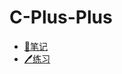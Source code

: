 # C-Plus-Plus

- [:notebook_with_decorative_cover:笔记](./note/README.md)
- [:pen:练习](./exercise/README.md)
